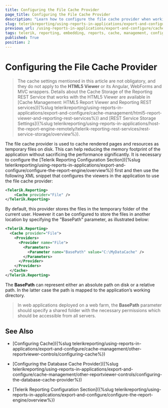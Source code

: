 ```yaml
---
title: Configuring the File Cache Provider
page_title: Configuring the File Cache Provider 
description: "Learn how to configure the file cache provider when working with Telerik Reporting."
slug: telerikreporting/using-reports-in-applications/export-and-configure/cache-management/other-reportviewer-controls/configuring-the-file-cache-provider
previous_url: /using-reports-in-applications/export-and-configure/cache-management/other-reportviewer-controls/configuring-the-file-cache-provider
tags: telerik, reporting, embedding, reports, cache, management, configuring, file, provider
published: True
position: 2
---
```


# Configuring the File Cache Provider

> The cache settings mentioned in this article are not obligatory, and they do not apply to the __HTML5 Viewer__ or its Angular, WebForms and MVC wrappers. Details about the Cache Storage of the Reporting REST Service that works with the HTML5 Viewer are available in [Cache Management: HTML5 Report Viewer and Reporting REST services]({%slug telerikreporting/using-reports-in-applications/export-and-configure/cache-management/html5-report-viewer-and-reporting-rest-services%}) and [REST Service Storage Settings]({%slug telerikreporting/using-reports-in-applications/host-the-report-engine-remotely/telerik-reporting-rest-services/rest-service-storage/overview%}). 

The file cache provider is used to cache rendered pages and resources as temporary files on disk. This can help reducing the memory footprint of the application without sacrificing the performance significantly. It is necessary to configure the [Telerik Reporting Configuration Section]({%slug telerikreporting/using-reports-in-applications/export-and-configure/configure-the-report-engine/overview%}) first and then use the following XML snippet that configures the viewers in the application to use the file cache provider: 
    
````xml
<Telerik.Reporting>
	<Cache provider="File" />
</Telerik.Reporting>
````

By default, this provider stores the files in the temporary folder of the current user. However it can be configured to store the files in another location by specifying the "BasePath" parameter, as illustrated below: 
    
````xml
<Telerik.Reporting>
  <Cache provider="File">
    <Providers>
      <Provider name="File">
        <Parameters>
          <Parameter name="BasePath" value="C:\MyDataCache" />
        </Parameters>
      </Provider>
    </Providers>
  </Cache>
</Telerik.Reporting>
````

The __BasePath__ can represent either an absolute path on disk or a relative path. In the latter case the path is mapped to the application’s working directory. 

> In web applications deployed on a web farm, the  __BasePath__ parameter should specify a shared folder with the necessary permissions which should be accessible from all servers. 

## See Also

* [Configuring Cache]({%slug telerikreporting/using-reports-in-applications/export-and-configure/cache-management/other-reportviewer-controls/configuring-cache%})

* [Configuring the Database Cache Provider]({%slug telerikreporting/using-reports-in-applications/export-and-configure/cache-management/other-reportviewer-controls/configuring-the-database-cache-provider%})

* [Telerik Reporting Configuration Section]({%slug telerikreporting/using-reports-in-applications/export-and-configure/configure-the-report-engine/overview%})
